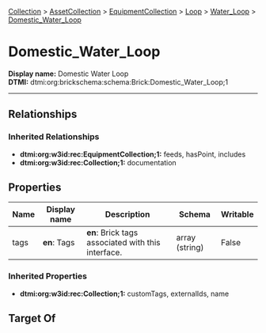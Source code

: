 [Collection](../../../../Collection.md) > [AssetCollection](../../../AssetCollection.md) > [EquipmentCollection](../../EquipmentCollection.md) > [Loop](../Loop.md) > [Water_Loop](Water_Loop.md) > [Domestic_Water_Loop](#)
# Domestic_Water_Loop

**Display name:** Domestic Water Loop<br />
**DTMI:** dtmi:org:brickschema:schema:Brick:Domestic_Water_Loop;1

---
## Relationships
### Inherited Relationships
* **dtmi:org:w3id:rec:EquipmentCollection;1:** feeds, hasPoint, includes
* **dtmi:org:w3id:rec:Collection;1:** documentation
## Properties
|Name|Display name|Description|Schema|Writable|
|-|-|-|-|-|
|tags|**en**: Tags|**en**: Brick tags associated with this interface.|array (string)|False|
### Inherited Properties
* **dtmi:org:w3id:rec:Collection;1:** customTags, externalIds, name
## Target Of
